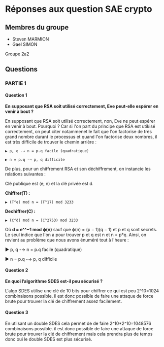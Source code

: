 # Réponses aux question SAE crypto

## Membres du groupe

- Steven MARMION
- Gael SIMON

Groupe 2a2

## Questions

### **PARTIE 1**

#### Question 1

**En supposant que RSA soit utilisé correctement, Eve peut-elle espérer en venir à bout ?**

En supposant que RSA soit utilisé correctement, non, Eve ne peut espérer en venir à bout. Pourquoi ?
Car si l'on part du principe que RSA est utikisé correctement, on peut citer notammenet le fait que l'on factorise de très grand nombre durant le processus et quand l'on factorise deux nombres, il est très difficile de trouver le chemin arrière :

```text
▶ p, q -→ n = p.q facile (quadratique)
```

```text
▶ n = p.q -→ p, q difficile
```

De plus, pour un chiffrement RSA et son déchiffrement, on instancie les relations suivantes :

Clé publique est (e, n) et la clé privée est d.

**Chiffrer(T) :**

```text
▶ (T^e) mod n = (T^17) mod 3233
```

**Dechiffrer(C) :**

```text
▶ (C^d) mod n = (C^2753) mod 3233
```

Où **d = e^^−1 mod ϕ(n)** sauf que ϕ(n) = (p − 1)(q − 1) et p et q sont secrets. Le seul indice que l'on a pour trouver p et q est n et n = p*q. Ainsi, on revient au problème que nous avons énuméré tout à l'heure :

▶ p, q -→ n = p.q facile (quadratique)

▶ n = p.q -→ p, q difficile

#### Question 2

**En quoi l’algorithme SDES est-il peu sécurisé ?**

L'algo SDES utilise une clé de 10 bits pour chiffrer ce qui est peu 2^10=1024 combinaisons possible. il est donc possible de faire une attaque de force brute pour trouver la clé de chiffrement assez facilement.

#### Question 3

En utilsant un double SDES cela permet de de faire 2^10*2^10=1048576 combinaisons possible. il est donc possible de faire une attaque de force brute pour trouver la clé de chiffrement mais cela prendra plus de temps donc oui le double SDES est plus sécurisé.
